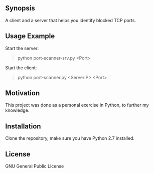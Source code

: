## Synopsis

A client and a server that helps you identify blocked TCP ports.

## Usage Example

Start the server:
>python port-scanner-srv.py \<Port\>

Start the client:
>python port-scanner.py \<ServerIP\> \<Port\>

## Motivation

This project was done as a personal exercise in Python, to further my knowledge.

## Installation

Clone the repository, make sure you have Python 2.7 installed.

## License

GNU General Public License